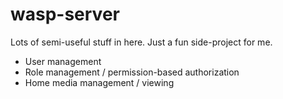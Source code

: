 # wasp-server

Lots of semi-useful stuff in here. Just a fun side-project for me.

- User management
- Role management / permission-based authorization
- Home media management / viewing
